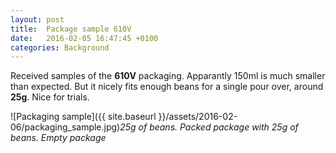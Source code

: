 ```yaml
---
layout: post
title:  Package sample 610V
date:   2016-02-05 16:47:45 +0100
categories: Background
---
```


Received samples of the **610V** packaging. Apparantly 150ml is much smaller than expected. But it nicely fits enough beans for a single pour over, around **25g**. Nice for trials.

![Packaging sample]({{ site.baseurl }}/assets/2016-02-06/packaging_sample.jpg)*25g of beans. Packed package with 25g of beans. Empty package*
